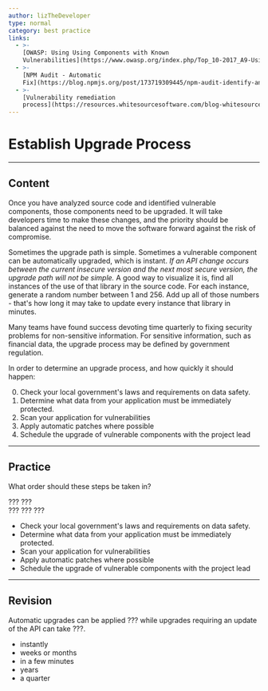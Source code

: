 ```yaml
---
author: lizTheDeveloper
type: normal
category: best practice
links:
  - >-
    [OWASP: Using Using Components with Known
    Vulnerabilities](https://www.owasp.org/index.php/Top_10-2017_A9-Using_Components_with_Known_Vulnerabilities){website}
  - >-
    [NPM Audit - Automatic
    Fix](https://blog.npmjs.org/post/173719309445/npm-audit-identify-and-fix-insecure){website}
  - >-
    [Vulnerability remediation
    process](https://resources.whitesourcesoftware.com/blog-whitesource/3-essential-steps-for-your-vulnerability-remediation-process){website}
---
```


# Establish Upgrade Process


---

## Content

Once you have analyzed source code and identified vulnerable components, those components need to be upgraded. It will take developers time to make these changes, and the priority should be balanced against the need to move the software forward against the risk of compromise.

Sometimes the upgrade path is simple. Sometimes a vulnerable component can be automatically upgraded, which is instant. *If an API change occurs between the current insecure version and the next most secure version, the upgrade path will not be simple.* A good way to visualize it is, find all instances of the use of that library in the source code. For each instance, generate a random number between 1 and 256. Add up all of those numbers - that's how long it may take to update every instance that library in minutes.

Many teams have found success devoting time quarterly to fixing security problems for non-sensitive information. For sensitive information, such as financial data, the upgrade process may be defined by government regulation.

In order to determine an upgrade process, and how quickly it should happen:

0. Check your local government's laws and requirements on data safety.
1. Determine what data from your application must be immediately protected.  
2. Scan your application for vulnerabilities
3. Apply automatic patches where possible
4. Schedule the upgrade of vulnerable components with the project lead


---

## Practice

What order should these steps be taken in?

???
???  
???
???
???

- Check your local government's laws and requirements on data safety.
- Determine what data from your application must be immediately protected.
- Scan your application for vulnerabilities
- Apply automatic patches where possible
- Schedule the upgrade of vulnerable components with the project lead


---

## Revision

Automatic upgrades can be applied ??? while upgrades requiring an update of the API can take ???.

- instantly
- weeks or months
- in a few minutes
- years
- a quarter
 

